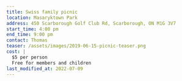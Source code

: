 ```yaml
---
title: Swiss family picnic
location: Masaryktown Park
address: 450 Scarborough Golf Club Rd, Scarborough, ON M1G 3V7
start_time: 4:00 pm
end_time: 9:00 pm
contact: Thomas
teaser: /assets/images/2019-06-15-picnic-teaser.png
cost: |
  $5 per person
  Free for members and children
last_modified_at: 2022-07-09
---
```

